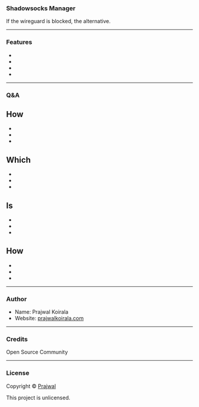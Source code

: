 ### Shadowsocks Manager

If the wireguard is blocked, the alternative.

---
### Features
- 
- 
- 
- 

---
### Q&A

How
- 
- 
- 
- 

Which
- 
- 
- 
-

Is
- 
- 
- 
-

How 
- 
- 
- 
-

---
### Author

* Name: Prajwal Koirala
* Website: [prajwalkoirala.com](https://www.prajwalkoirala.com)

---	
### Credits

Open Source Community

---
### License

Copyright © [Prajwal](https://github.com/prajwal-koirala)

This project is unlicensed.

